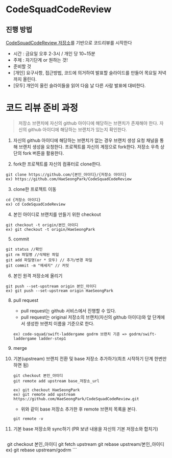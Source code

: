 # CodeSquadCodeReview

## 진행 방법
[CodeSquadCodeReview 저장소](https://github.com/HaeSeongPark/CodeSquadCodeReview)를 기반으로 코드리뷰를 시작한다
- 시간 : 금요일 오후 2-3시 /  개인 당 10~15분
- 주제 : 자기단계 or 원하는 것!
- 준비할 것
- [개인] 요구사항, 접근방법, 코드에 의거하여 발표할 슬라이드를 만들어 목요일 저녁까지 올린다.
- [모두] 개인이 올린 슬라이들을 읽어 다음 날 다른 사람 발표에 대비한다.

# 코드 리뷰 준비 과정
> 저장소 브랜치에 자신의 github 아이디에 해당하는 브랜치가 존재해야 한다.
> 자신의 github 아이디에 해당하는 브랜치가 있는지 확인한다.

1. 자신의 github 아이디에 해당하는 브랜치가 없는 경우 브랜치 생성 요청 채널을 통해 브랜치 생성을 요청한다.
프로젝트를 자신의 계정으로 fork한다. 저장소 우측 상단의 fork 버튼을 활용한다.

2. fork한 프로젝트를 자신의 컴퓨터로 clone한다.
```
git clone https://github.com/{본인_아이디}/{저장소 아이디}
ex) https://github.com/HaeSeongPark/CodeSquadCodeReview
```

3. clone한 프로젝트 이동
```
cd {저장소 아이디}
ex) cd CodeSquadCodeReview
```

4. 본인 아이디로 브랜치를 만들기 위한 checkout
```
git checkout -t origin/본인_아이디
ex) git checkout -t origin/HaeSeongPark
```

5. commit
```
git status //확인
git rm 파일명 //삭제된 파일
git add 파일명(or * 모두) // 추가/변경 파일
git commit -m "메세지" // 커밋
```

6. 본인 원격 저장소에 올리기
```
git push --set-upstream origin 본인_아이디
ex) git push --set-upstream origin HaeSeongPark
```

8. pull request
	- pull request는 github 서비스에서 진행할 수 있다.
	- pull request는 original 저장소의 브랜치(자신의 github 아이디)와 앞 단계에서 생성한 브랜치 이름을 기준으로 한다.

	```
	ex) code-squad/swift-laddergame godrm 브랜치 기준 => godrm/swift-laddergame ladder-step1
	```
	
9. merge

10. 기본(upstream) 브랜치 전환 및 base 저장소 추가하기(최초 시작하기 단계 한번만 하면 됨)

	```
	git checkout 본인_아이디
	git remote add upstream base_저장소_url

	ex) git checkout HaeSeongPark
	ex) git remote add upstream https://github.com/HaeSeongPark/CodeSquadCodeReview.git
	```

	- 위와 같이 base 저장소 추가한 후 remote 브랜치 목록을 본다.

	```
	git remote -v
	```

11. 기본 base 저장소와 sync하기 (PR 보낸 내용을 자신의 기본 저장소와 합치기)

	```
  git checkout 본인_아이디
	git fetch upstream
	git rebase upstream/본인_아이디
	ex) git rebase upstream/godrm
	```
